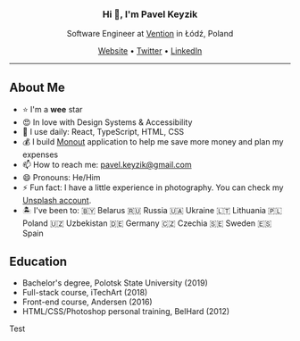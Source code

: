<h3 align="center">Hi 👋, I'm Pavel Keyzik</h3>
<p align="center">Software Engineer at <a href="http://ventionteams.com">Vention</a> in Łódź, Poland</p>
<p align="center">
  <a href="https://pavelkeyzik.com">Website</a> •
  <a href="https://twitter.com/pavelkeyzik">Twitter</a> •
  <a href="https://www.linkedin.com/in/pavelkeyzik/">LinkedIn</a>
</p>

---

## About Me

- :star: I'm a **wee** star
- 😍 In love with Design Systems & Accessibility
- 🧱 I use daily: React, TypeScript, HTML, CSS
- 💰 I build [Monout](https://monout.com) application to help me save more money and plan my expenses
- 📫 How to reach me: pavel.keyzik@gmail.com
- 😄 Pronouns: He/Him
- ⚡ Fun fact: I have a little experience in photography. You can check my [Unsplash account](https://unsplash.com/@pavelkeyzik).
- 🏝 I've been to: 🇧🇾 Belarus 🇷🇺 Russia 🇺🇦 Ukraine 🇱🇹 Lithuania 🇵🇱 Poland 🇺🇿 Uzbekistan 🇩🇪 Germany 🇨🇿 Czechia 🇸🇪 Sweden 🇪🇸 Spain

## Education

- Bachelor's degree, Polotsk State University (2019)
- Full-stack course, iTechArt (2018)
- Front-end course, Andersen (2016)
- HTML/CSS/Photoshop personal training, BelHard (2012)


Test
